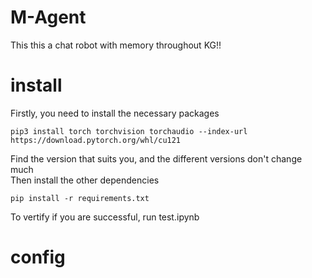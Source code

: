 # M-Agent
This this a chat robot with memory throughout KG!!


# install
Firstly, you need to install the necessary packages

```shell
pip3 install torch torchvision torchaudio --index-url https://download.pytorch.org/whl/cu121
```
Find the version that suits you, and the different versions don't change much  
Then install the other dependencies
```shell
pip install -r requirements.txt
```

To vertify if you are successful, run test.ipynb

# config
